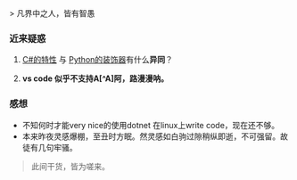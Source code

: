 <title>杂想</title>
<link href="stylesheets/style.css" rel="stylesheet">
> 凡界中之人，皆有智愚


### 近来疑惑
1.  [C#的特性](https://msdn.microsoft.com/zh-cn/library/z0w1kczw.aspx)
    与
    [Python的装饰器](https://www.python.org/dev/peps/pep-0318/)有什么**异同**？

2.  __vs code 似乎不支持A[^A]阿，路漫漫呐。__

### 感想
- 不知何时才能very nice的使用dotnet 在linux上write code，现在还不够。
- 本来昨夜灵感爆棚，至丑时方眠。然灵感如白驹过隙稍纵即逝，不可强留。故徒有几句牢骚。













> 此间干货，皆为嗟来。